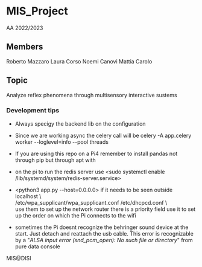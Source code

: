 # MIS_Project

AA 2022/2023

## Members

Roberto Mazzaro
Laura Corso
Noemi Canovi
Mattia Carolo

## Topic

Analyze reflex phenomena through multisensory interactive sustems

### Development tips

- Always specigy the backend lib on the configuration
- Since we are working async the celery call will be celery -A app.celery worker --loglevel=info --pool threads
- If you are using this repo on a Pi4 remember to install pandas not through pip but through apt with <sudo apt-get install python-pandas>
- on the pi to run the redis server use <sudo systemctl enable /lib/systemd/system/redis-server.service>
- <python3 app.py --host=0.0.0.0> if it needs to be seen outside localhost
\\\
/etc/wpa_supplicant/wpa_supplicant.conf
/etc/dhcpcd.conf
\\\
use them to set up the network router there is a priority field use it to set up the order on which the Pi connects to the wifi

- sometimes the Pi doesnt recognize the behringer sound device at the start. Just detach and reattach the usb cable. This error is recognizable by a "*ALSA input error (snd_pcm_open): No such file or directory*" from pure data console


MIS@DISI


